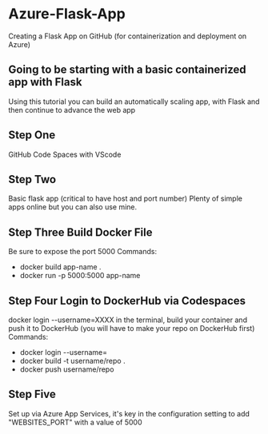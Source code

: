 # Azure-Flask-App
Creating a Flask App on GitHub (for containerization and deployment on Azure)

## Going to be starting with a basic containerized app with Flask
Using this tutorial you can build an automatically scaling app, with Flask and then continue to advance the web app

## Step One 
GitHub Code Spaces with VScode

## Step Two 
Basic flask app (critical to have host and port number)
Plenty of simple apps online but you can also use mine.

## Step Three Build Docker File 
Be sure to expose the port 5000 
Commands:
  - docker build app-name .
  - docker run -p  5000:5000 app-name

## Step Four Login to DockerHub via Codespaces
docker login --username=XXXX in the terminal, build your container and push it to DockerHub (you will have to make your repo on DockerHub first)
Commands:
  - docker login --username=
  - docker build -t username/repo .
  - docker push username/repo

## Step Five 
Set up via Azure App Services, it's key in the configuration setting to add "WEBSITES_PORT" with a value of 5000